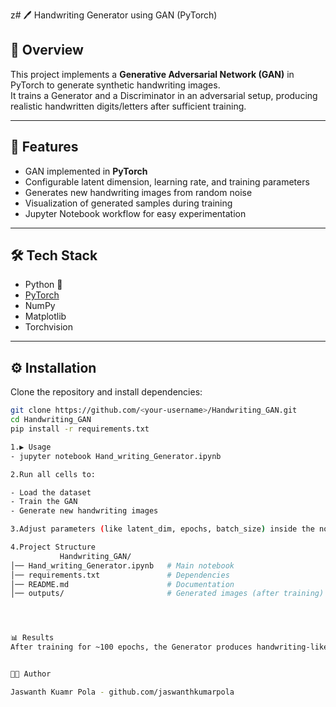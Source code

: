 z# 🖊️ Handwriting Generator using GAN (PyTorch)

## 📌 Overview
This project implements a **Generative Adversarial Network (GAN)** in PyTorch to generate synthetic handwriting images.  
It trains a Generator and a Discriminator in an adversarial setup, producing realistic handwritten digits/letters after sufficient training.

---

## 🚀 Features
- GAN implemented in **PyTorch**
- Configurable latent dimension, learning rate, and training parameters
- Generates new handwriting images from random noise
- Visualization of generated samples during training
- Jupyter Notebook workflow for easy experimentation

---

## 🛠️ Tech Stack
- Python 🐍
- [PyTorch](https://pytorch.org/)
- NumPy
- Matplotlib
- Torchvision

---

## ⚙️ Installation
Clone the repository and install dependencies:

```bash
git clone https://github.com/<your-username>/Handwriting_GAN.git
cd Handwriting_GAN
pip install -r requirements.txt

1.▶️ Usage
- jupyter notebook Hand_writing_Generator.ipynb

2.Run all cells to:

- Load the dataset
- Train the GAN
- Generate new handwriting images

3.Adjust parameters (like latent_dim, epochs, batch_size) inside the notebook as needed.

4.Project Structure
           Handwriting_GAN/
│── Hand_writing_Generator.ipynb   # Main notebook
│── requirements.txt               # Dependencies
│── README.md                      # Documentation
│── outputs/                       # Generated images (after training)




📊 Results
After training for ~100 epochs, the Generator produces handwriting-like images:


👨‍💻 Author

Jaswanth Kuamr Pola - github.com/jaswanthkumarpola













